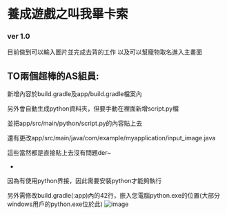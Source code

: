 # 養成遊戲之叫我畢卡索
### ver 1.0
目前做到可以輸入圖片並完成去背的工作
以及可以幫寵物取名進入主畫面

TO兩個超棒的AS組員:
---
新增內容於build.gradle及app/build.gradle檔案內

另外會自動生成python資料夾，但要手動在裡面新增script.py檔

並把app/src/main/python/script.py的內容貼上去

還有更改app/src/main/java/com/example/myapplication/input_image.java

這些當然都是直接貼上去沒有問題der~

-
因為有使用python界接，因此需要安裝python才能夠執行

另外需修改build.gradle(:app)內的42行，嵌入您電腦python.exe的位置(大部分windows用戶的python.exe位於此)
![image](https://user-images.githubusercontent.com/60705979/149674692-355a50d8-5253-4ff5-ab87-037c56a6dcd9.png)

